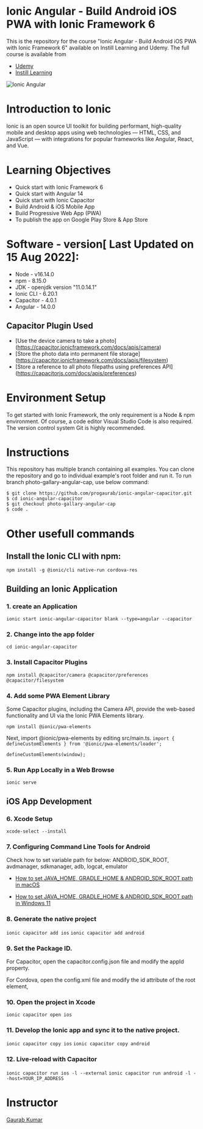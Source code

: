 # Ionic Angular - Build Android iOS PWA with Ionic Framework 6
This is the repository for the course "Ionic Angular - Build Android iOS PWA with Ionic Framework 6" available on Instill Learning and Udemy. The full course is available from 
* [Udemy]()
* [Instill Learning](https://www.instilllearning.com)

![Ionic Angular](https://img-c.udemycdn.com/course/750x422/4823198_ec54_2.jpg)
# Introduction to Ionic
Ionic is an open source UI toolkit for building performant, high-quality mobile and desktop apps using web technologies — HTML, CSS, and JavaScript — with integrations for popular frameworks like Angular, React, and Vue.

# Learning Objectives
* Quick start with Ionic Framework 6
* Quick start with Angular 14
* Quick start with Ionic Capacitor
* Build Android & iOS Mobile App
* Build Progressive Web App (PWA)
* To publish the app on Google Play Store & App Store

# Software - version[ Last Updated on 15 Aug 2022]:
* Node - v16.14.0
* npm - 8.15.0 
* JDK - openjdk version "11.0.14.1"
* Ionic CLI - 6.20.1
* Capacitor -  4.0.1
* Angular - 14.0.0

## Capacitor Plugin Used
* [Use the device camera to take a photo] (https://capacitor.ionicframework.com/docs/apis/camera)
* [Store the photo data into permanent file storage] (https://capacitor.ionicframework.com/docs/apis/filesystem)
* [Store a reference to all photo filepaths using preferences API] (https://capacitorjs.com/docs/apis/preferences)

# Environment Setup
To get started with Ionic Framework, the only requirement is a Node & npm environment.
Of course, a code editor Visual Studio Code is also required.
The version control system Git is highly recommended.

# Instructions
This repository has multiple branch containing all examples. You can clone the repository and go to individual example's root folder and run it. 
To run branch photo-gallary-angular-cap, use below command:
```
$ git clone https://github.com/progaurab/ionic-angular-capacitor.git
$ cd ionic-angular-capacitor
$ git checkout photo-gallary-angular-cap
$ code .
```
# Other usefull commands
## Install the Ionic CLI with npm:
``` npm install -g @ionic/cli native-run cordova-res ```

## Building an Ionic Application

### 1. create an Application
``` ionic start ionic-angular-capacitor blank --type=angular --capacitor ```

 ### 2. Change into the app folder 
 ``` cd ionic-angular-capacitor ```

 ### 3. Install Capacitor Plugins
 ``` npm install @capacitor/camera @capacitor/preferences @capacitor/filesystem ``` 

### 4. Add some PWA Element Library
Some Capacitor plugins, including the Camera API, provide the web-based functionality and UI via the Ionic PWA Elements library.

``` npm install @ionic/pwa-elements ```

Next, import @ionic/pwa-elements by editing src/main.ts.
``` import { defineCustomElements } from '@ionic/pwa-elements/loader'; ```

``` defineCustomElements(window); ```

### 5. Run App Locally in a Web Browse 
``` ionic serve ```

## iOS App Development
### 6. Xcode Setup
``` xcode-select --install ```

### 7. Configuring Command Line Tools for Android
Check how to set variable path for below:
ANDROID_SDK_ROOT, avdmanager, sdkmanager, adb, logcat, emulator

* [How to set JAVA_HOME, GRADLE_HOME & ANDROID_SDK_ROOT path in macOS](https://androidabcd.info/how-to-set-java_home-gradle_home-android_sdk_root-path-in-macos/)

* [How to set JAVA_HOME, GRADLE_HOME & ANDROID_SDK_ROOT path in Windows 11](https://androidabcd.info/how-to-set-java_home-in-windows/)

### 8. Generate the native project 
``` ionic capacitor add ios ```
``` ionic capacitor add android ```

### 9. Set the Package ID.
For Capacitor, open the capacitor.config.json file and modify the appId property.

For Cordova, open the config.xml file and modify the id attribute of the root element, <widget>

### 10. Open the project in Xcode
``` ionic capacitor open ios ```

### 11. Develop the Ionic app and sync it to the native project.
``` ionic capacitor copy ios ```
``` ionic capacitor copy android ```

### 12. Live-reload with Capacitor
``` ionic capacitor run ios -l --external ```
``` ionic capacitor run android -l --host=YOUR_IP_ADDRESS ```

# Instructor
[Gaurab Kumar](https://www.linkedin.com/in/progaurab)
